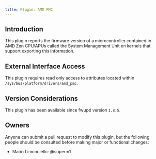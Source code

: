 ```yaml
---
title: Plugin: AMD PMC
---
```


## Introduction

This plugin reports the firmware version of a microcontroller contained in AMD Zen CPU/APUs
called the System Management Unit on kernels that support exporting this information.

## External Interface Access

This plugin requires read only access to attributes located within `/sys/bus/platform/drivers/amd_pmc`.

## Version Considerations

This plugin has been available since fwupd version `1.8.5`.

## Owners

Anyone can submit a pull request to modify this plugin, but the following people should be
consulted before making major or functional changes:

* Mario Limonciello: @superm1
